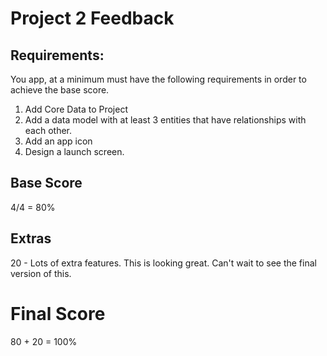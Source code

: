 # Project 2 Feedback



## Requirements:

You app, at a minimum must have the following requirements in order to achieve the base score.

1. Add Core Data to Project
2. Add a data model with at least 3 entities that have relationships with each other.
3. Add an app icon
4. Design a launch screen.



## Base Score

4/4 = 80%



## Extras

20 - Lots of extra features. This is looking great. Can't wait to see the final version of this.



# Final Score

80 + 20 = 100%